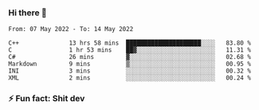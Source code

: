 ### Hi there 👋
<!--START_SECTION:waka-->

```text
From: 07 May 2022 - To: 14 May 2022

C++              13 hrs 58 mins  █████████████████████░░░░   83.80 %
C                1 hr 53 mins    ██▓░░░░░░░░░░░░░░░░░░░░░░   11.31 %
C#               26 mins         ▓░░░░░░░░░░░░░░░░░░░░░░░░   02.68 %
Markdown         9 mins          ▒░░░░░░░░░░░░░░░░░░░░░░░░   00.95 %
INI              3 mins          ░░░░░░░░░░░░░░░░░░░░░░░░░   00.32 %
XML              2 mins          ░░░░░░░░░░░░░░░░░░░░░░░░░   00.24 %
```

<!--END_SECTION:waka-->
<!--
**TG4LAaron/TG4LAaron** is a ✨ _special_ ✨ repository because its `README.md` (this file) appears on your GitHub profile.

Here are some ideas to get you started:

- 🔭 I’m currently working on ...
- 🌱 I’m currently learning ...
- 👯 I’m looking to collaborate on ...
- 🤔 I’m looking for help with ...
- 💬 Ask me about ...
- 📫 How to reach me: ...
- 😄 Pronouns: ...
- ⚡ Fun fact: ...
-->
### ⚡ Fun fact: Shit dev
